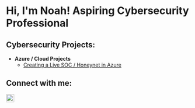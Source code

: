 <h1>Hi, I'm Noah! Aspiring Cybersecurity Professional</h1>

<h2>Cybersecurity Projects:</h2>

- <b>Azure / Cloud Projects </b>
  - [Creating a Live SOC / Honeynet in Azure](https://github.com/joshmadakor1/Algorithms-Practice)




<h2>  Connect with me:</h2>



[<img align="left" alt="NoahEitland | LinkedIn" width="22px" src="https://cdn.jsdelivr.net/npm/simple-icons@v3/icons/linkedin.svg" />][linkedin]





[linkedin]: www.linkedin.com/in/noah-eitland-26543774

<!--
**joshmadakor1/joshmadakor1** is a ✨ _special_ ✨ repository because its `README.md` (this file) appears on your GitHub profile.

Here are some ideas to get you started:

- 🔭 I’m currently working on ...
- 🌱 I’m currently learning ...
- 👯 I’m looking to collaborate on ...
- 🤔 I’m looking for help with ...
- 💬 Ask me about ...
- 📫 How to reach me: ...
- 😄 Pronouns: ...
- ⚡ Fun fact: ...
-->
